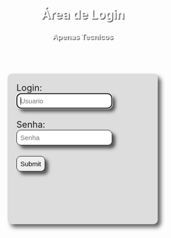 <html>
    <head>
        <style>
            body {
                background-size:1370px;
                height: 597px;
            }
            form {
                width: 300px;
                height: 300px;
                background-color: #DDD;
                margin: auto;
                padding: 20px;
                margin-top: 20px;
                box-shadow: rgba(24, 23, 23, 0.678) 7px 7px 10px;
                font-size: 20px;
                border-radius: 10px;
            }
            input {
                padding: 8px;
                font-size: 15px;
                border: 1px solid #111;
                border-radius: 10px;
                box-shadow: rgba(24, 23, 23, 0.678) 7px 7px 7px;
            }
            .topo{
                width: 400px;
                height: 150px;
                margin: auto;
                padding: 20px;
                margin-top: 20px;
                text-align: center;
            }
            h1 {
                font-weight: bold;
                color: #FFFFFF;
                text-shadow: rgba(24, 23, 23, 0.678) 2px 2px 1px;
            }
            h3 {
                font-weight: bold;
                color: #FFFFFF;
                text-shadow: rgba(24, 23, 23, 0.678) 2px 2px 1px;
            }
        </style>
    </head>
    <body background="https://cdn.pixabay.com/photo/2017/03/25/17/55/color-2174045_960_720.png">
        <div>
            <div class="topo">
                <h1>Área de Login</h1>
                <h3>Apenas Tecnicos</h3>
            </div>
            <form method="POST">
                Login:<br>
                <input type="text" name="usuario" autocomplete="off" width="300px" required autofocus placeholder="Usuario"/><br><br>
                Senha:<br/>
                <input type="password" name="senha" autocomplete="off" required maxlength="8" width="300px" placeholder="Senha"/><br><br>
                <input type="submit" name="enviar" size="21" class="enviar"/>
            </form>
        </div>
    </body>
</html>
